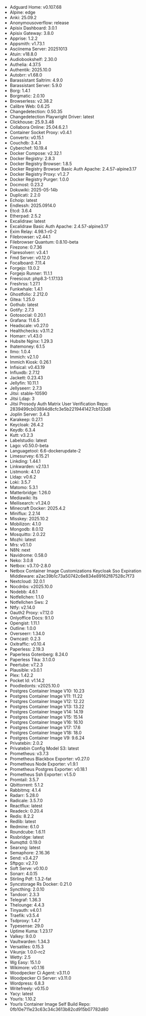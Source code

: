 * Adguard Home: v0.107.68
* Alpine: edge
* Anki: 25.09.2
* Anonymousoverflow: release
* Apisix Dashboard: 3.0.1
* Apisix Gateway: 3.8.0
* Apprise: 1.2.2
* Appsmith: v1.73.1
* Asciinema Server: 20251013
* Atuin: v18.8.0
* Audiobookshelf: 2.30.0
* Authelia: 4.37.5
* Authentik: 2025.10.0
* Autobrr: v1.68.0
* Barassistant Saltrim: 4.9.0
* Barassistant Server: 5.9.0
* Borg: 1.4.1
* Borgmatic: 2.0.10
* Browserless: v2.38.2
* Calibre Web: 0.6.25
* Changedetection: 0.50.35
* Changedetection Playwright Driver: latest
* Clickhouse: 25.9.3.48
* Collabora Online: 25.04.6.2.1
* Container Socket Proxy: v0.4.1
* Convertx: v0.15.1
* Couchdb: 3.4.3
* Cyberchef: 10.19.4
* Docker Compose: v2.32.1
* Docker Registry: 2.8.3
* Docker Registry Browser: 1.8.5
* Docker Registry Browser Basic Auth Apache: 2.4.57-alpine3.17
* Docker Registry Proxy: v1.2.7
* Docker Registry Purger: 1.0.0
* Docmost: 0.23.2
* Dokuwiki: 2025-05-14b
* Duplicati: 2.2.0
* Echoip: latest
* Endlessh: 2025.0914.0
* Etcd: 3.6.4
* Etherpad: 2.5.2
* Excalidraw: latest
* Excalidraw Basic Auth Apache: 2.4.57-alpine3.17
* Exim Relay: 4.98.1-r0-2
* Filebrowser: v2.44.1
* Filebrowser Quantum: 0.8.10-beta
* Firezone: 0.7.36
* Flaresolverr: v3.4.1
* Fmd Server: v0.12.0
* Focalboard: 7.11.4
* Forgejo: 13.0.2
* Forgejo Runner: 11.1.1
* Freescout: php8.3-1.17.133
* Freshrss: 1.27.1
* Funkwhale: 1.4.1
* Ghostfolio: 2.212.0
* Gitea: 1.25.0
* Gothub: latest
* Gotify: 2.7.3
* Gotosocial: 0.20.1
* Grafana: 11.6.5
* Headscale: v0.27.0
* Healthchecks: v3.11.2
* Homarr: v1.43.0
* Hubsite Nginx: 1.29.3
* Ihatemoney: 6.1.5
* Ilmo: 1.0.4
* Immich: v2.1.0
* Immich Kiosk: 0.26.1
* Infisical: v0.43.19
* Influxdb: 2.7.12
* Jackett: 0.23.43
* Jellyfin: 10.11.1
* Jellyseerr: 2.7.3
* Jitsi: stable-10590
* Jitsi Ldap: 3
* Jitsi Prosody Auth Matrix User Verification Repo: 2839499cb03894d8cfc3e5b2219441427cb133d8
* Joplin Server: 3.4.3
* Karakeep: 0.27.1
* Keycloak: 26.4.2
* Keydb: 6.3.4
* Kutt: v3.2.3
* Labelstudio: latest
* Lago: v0.50.0-beta
* Languagetool: 6.6-dockerupdate-2
* Limesurvey: 6.15.21
* Linkding: 1.44.1
* Linkwarden: v2.13.1
* Listmonk: 4.1.0
* Lldap: v0.6.2
* Loki: 3.5.7
* Matomo: 5.3.1
* Matterbridge: 1.26.0
* Mediawiki: lts
* Meilisearch: v1.24.0
* Minecraft Docker: 2025.4.2
* Miniflux: 2.2.14
* Misskey: 2025.10.2
* Mobilizon: 4.1.0
* Mongodb: 8.0.12
* Mosquitto: 2.0.22
* Mozhi: latest
* Mrs: v0.1.0
* N8N: next
* Navidrome: 0.58.0
* Neko: 3.0.8
* Netbox: v3.7.0-2.8.0
* Netbox Container Image Customizations Keycloak Sso Expiration Middleware: a2ac39b1c73a50742c6e834e89162f87528c7f73
* Nextcloud: 32.0.1
* Nocdnbs: v2025.10.0
* Nodebb: 4.6.1
* Notfellchen: 1.1.0
* Notfellchen Sws: 2
* Ntfy: v2.14.0
* Oauth2 Proxy: v7.12.0
* Onlyoffice Docs: 9.1.0
* Opengist: 1.11.1
* Outline: 1.0.0
* Overseerr: 1.34.0
* Owncast: 0.2.3
* Oxitraffic: v0.10.4
* Paperless: 2.19.3
* Paperless Gotenberg: 8.24.0
* Paperless Tika: 3.1.0.0
* Peertube: v7.2.3
* Plausible: v3.0.1
* Plex: 1.42.2
* Pocket Id: v1.14.2
* Poodledonts: v2025.10.0
* Postgres Container Image V10: 10.23
* Postgres Container Image V11: 11.22
* Postgres Container Image V12: 12.22
* Postgres Container Image V13: 13.22
* Postgres Container Image V14: 14.19
* Postgres Container Image V15: 15.14
* Postgres Container Image V16: 16.10
* Postgres Container Image V17: 17.6
* Postgres Container Image V18: 18.0
* Postgres Container Image V9: 9.6.24
* Privatebin: 2.0.2
* Privatebin Config Model S3: latest
* Prometheus: v3.7.3
* Prometheus Blackbox Exporter: v0.27.0
* Prometheus Node Exporter: v1.9.1
* Prometheus Postgres Exporter: v0.18.1
* Prometheus Ssh Exporter: v1.5.0
* Promtail: 3.5.7
* Qbittorrent: 5.1.2
* Rabbitmq: 4.1.4
* Radarr: 5.28.0
* Radicale: 3.5.7.0
* Reactflux: latest
* Readeck: 0.20.4
* Redis: 8.2.2
* Redlib: latest
* Redmine: 6.1.0
* Roundcube: 1.6.11
* Rssbridge: latest
* Rumqttd: 0.19.0
* Searxng: latest
* Semaphore: 2.16.36
* Send: v3.4.27
* Sftpgo: v2.7.0
* Soft Serve: v0.10.0
* Sonarr: 4.0.15
* Stirling Pdf: 1.3.2-fat
* Syncstorage Rs Docker: 0.21.0
* Syncthing: 2.0.10
* Tandoor: 2.3.3
* Telegraf: 1.36.3
* Thelounge: 4.4.3
* Tinyauth: v4.0.1
* Traefik: v3.5.4
* Tsdproxy: 1.4.7
* Typesense: 29.0
* Uptime Kuma: 1.23.17
* Valkey: 9.0.0
* Vaultwarden: 1.34.3
* Versatiles: 0.15.3
* Vikunja: 1.0.0-rc2
* Wetty: 2.5
* Wg Easy: 15.1.0
* Wikimore: v0.1.16
* Woodpecker Ci Agent: v3.11.0
* Woodpecker Ci Server: v3.11.0
* Wordpress: 6.8.3
* Writefreely: v0.15.0
* Yacy: latest
* Yourls: 1.10.2
* Yourls Container Image Self Build Repo: 0fb10e711e23c63c34c3613b82cd915b07782d80

